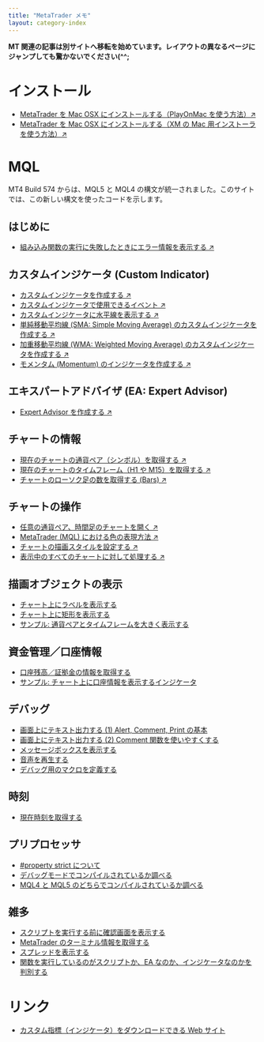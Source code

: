 ```yaml
---
title: "MetaTrader メモ"
layout: category-index
---
```


__MT 関連の記事は別サイトへ移転を始めています。レイアウトの異なるページにジャンプしても驚かないでください(^^;__

インストール
====
* [MetaTrader を Mac OSX にインストールする（PlayOnMac を使う方法）&#x2197;](https://memoja.net/p/bu7hs3d)
* [MetaTrader を Mac OSX にインストールする（XM の Mac 用インストーラを使う方法）&#x2197;](https://memoja.net/p/a2hwcq5)


MQL
====

MT4 Build 574 からは、MQL5 と MQL4 の構文が統一されました。このサイトでは、この新しい構文を使ったコードを示します。

はじめに
----
* [組み込み関数の実行に失敗したときにエラー情報を表示する &#x2197;](https://memoja.net/p/av9kv7g)

カスタムインジケータ (Custom Indicator)
----
* [カスタムインジケータを作成する &#x2197;](https://memoja.net/p/5q5gs5g)
* [カスタムインジケータで使用できるイベント &#x2197;](https://memoja.net/p/ugs5fq2)
* [カスタムインジケータに水平線を表示する &#x2197;](https://memoja.net/p/fsy7djp)
* [単純移動平均線 (SMA: Simple Moving Average) のカスタムインジケータを作成する &#x2197;](https://memoja.net/p/h3fr3do)
* [加重移動平均線 (WMA: Weighted Moving Average) のカスタムインジケータを作成する &#x2197;](https://memoja.net/p/f2eq2dp)
* [モメンタム (Momentum) のインジケータを作成する &#x2197;](https://memoja.net/p/3emsz6c)

エキスパートアドバイザ (EA: Expert Advisor)
----
* [Expert Advisor を作成する &#x2197;](https://memoja.net/p/3it4ckt)

チャートの情報
----
* [現在のチャートの通貨ペア（シンボル）を取得する &#x2197;](https://memoja.net/p/8xwyrnf)
* [現在のチャートのタイムフレーム（H1 や M15）を取得する &#x2197;](https://memoja.net/p/p7gpx7f)
* [チャートのローソク足の数を取得する (Bars) &#x2197;](https://memoja.net/p/6nw7gpx)

チャートの操作
----
* [任意の通貨ペア、時間足のチャートを開く &#x2197;](https://memoja.net/p/hx7enu3)
* [MetaTrader (MQL) における色の表現方法 &#x2197;](https://memoja.net/p/rn6kw8j)
* [チャートの描画スタイルを設定する &#x2197;](https://memoja.net/p/dzcoybn)
* [表示中のすべてのチャートに対して処理する &#x2197;](https://memoja.net/p/244ung6)

描画オブジェクトの表示
----
* [チャート上にラベルを表示する](draw/label.html)
* [チャート上に矩形を表示する](draw/rect.html)
* [サンプル: 通貨ペアとタイムフレームを大きく表示する](draw/large-symbol.html)

資金管理／口座情報
----
* [口座残高／証拠金の情報を取得する](account/deposit.html)
* [サンプル: チャート上に口座情報を表示するインジケータ](account/account-info-indicator.html)

デバッグ
----
* [画面上にテキスト出力する (1) Alert, Comment, Print の基本](print-text1.html)
* [画面上にテキスト出力する (2) Comment 関数を使いやすくする](print-text2.html)
* [メッセージボックスを表示する](messagebox.html)
* [音声を再生する](play-sound.html)
* [デバッグ用のマクロを定義する](debug-macro.html)

時刻
----
* [現在時刻を取得する](current-time.html)

プリプロセッサ
----
* [#property strict について](property-strict.html)
* [デバッグモードでコンパイルされているか調べる](check-debug-mode.html)
* [MQL4 と MQL5 のどちらでコンパイルされているか調べる](check-mql4-or-mql5.html)


雑多
----
* [スクリプトを実行する前に確認画面を表示する](confirmation.html)
* [MetaTrader のターミナル情報を取得する](terminal-info.html)
* [スプレッドを表示する](show-spread.html)
* [関数を実行しているのがスクリプトか、EA なのか、インジケータなのかを判別する](program-type.html)



リンク
====
* [カスタム指標（インジケータ）をダウンロードできる Web サイト](link-indicator.html)
